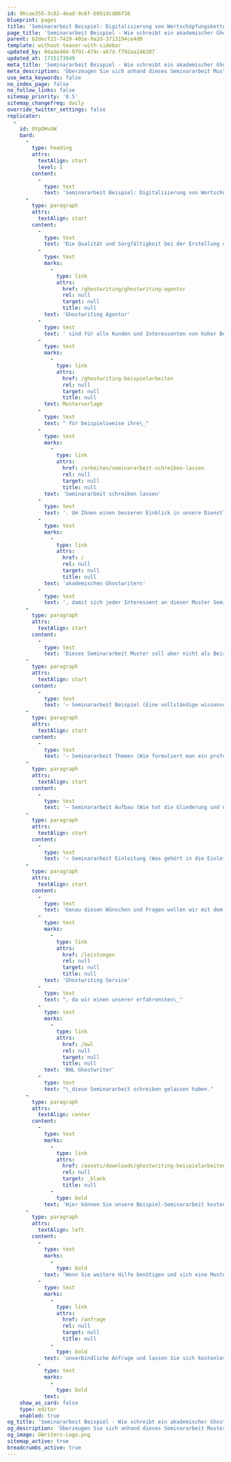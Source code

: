 ```yaml
---
id: 96cae355-3c82-4ead-9c6f-b091dcd86f36
blueprint: pages
title: 'Seminararbeit Beispiel: Digitalisierung von Wertschöpfungsketten'
page_title: 'Seminararbeit Beispiel - Wie schreibt ein akademischer Ghostwriter?'
parent: b2decf22-7419-401e-9a2d-3713194ce4d0
template: without-teaser-with-sidebar
updated_by: 94ade404-9791-479c-a67d-f792aa146207
updated_at: 1715173949
meta_title: 'Seminararbeit Beispiel - Wie schreibt ein akademischer Ghostwriter?'
meta_description: 'Überzeugen Sie sich anhand dieses Seminararbeit Musters von unseren Qualitätsstandards und nutzen Sie diese als Orientierung. Erfahren Sie mehr hier.'
use_meta_keywords: false
no_index_page: false
no_follow_links: false
sitemap_priority: '0.5'
sitemap_changefreq: daily
override_twitter_settings: false
replicator:
  -
    id: UYpOHvUW
    bard:
      -
        type: heading
        attrs:
          textAlign: start
          level: 1
        content:
          -
            type: text
            text: 'Seminararbeit Beispiel: Digitalisierung von Wertschöpfungsketten'
      -
        type: paragraph
        attrs:
          textAlign: start
        content:
          -
            type: text
            text: 'Die Qualität und Sorgfältigkeit bei der Erstellung der wissenschaftlichen Arbeiten durch unsere '
          -
            type: text
            marks:
              -
                type: link
                attrs:
                  href: /ghostwriting/ghostwriting-agentur
                  rel: null
                  target: null
                  title: null
            text: 'Ghostwriting Agentur'
          -
            type: text
            text: ' sind für alle Kunden und Interessenten von hoher Bedeutung, auch bereits bevor diese ihre '
          -
            type: text
            marks:
              -
                type: link
                attrs:
                  href: /ghostwriting-beispielarbeiten
                  rel: null
                  target: null
                  title: null
            text: Mustervorlage
          -
            type: text
            text: " für beispielsweise ihre\_"
          -
            type: text
            marks:
              -
                type: link
                attrs:
                  href: /arbeiten/seminararbeit-schreiben-lassen
                  rel: null
                  target: null
                  title: null
            text: 'Seminararbeit schreiben lassen'
          -
            type: text
            text: '. Um Ihnen einen besseren Einblick in unsere Dienstleistung zu geben, haben wir das folgende Seminararbeit Beispiel schreiben lassen und bieten dieses zum Lesen in einem PDF Reader an. Angefertigt wurde diese von unseren '
          -
            type: text
            marks:
              -
                type: link
                attrs:
                  href: /
                  rel: null
                  target: null
                  title: null
            text: 'akademischen Ghostwritern'
          -
            type: text
            text: ', damit sich jeder Interessent an dieser Muster Seminararbeit von der Qualität unserer wissenschaftlichen Arbeiten und den hohen Standards, auf die wir bei jedem individuellen Projekt bestehen, direkt überzeugen kann.'
      -
        type: paragraph
        attrs:
          textAlign: start
        content:
          -
            type: text
            text: 'Dieses Seminararbeit Muster soll aber nicht als Beispiel für unsere Qualität fungieren, sondern auch allen anderen Nutzern von GWriters eine kostenlose Hilfestellungen bieten, indem wir wichtige Punkte und Themen im Zusammenhang mit der Erstellung einer Seminararbeit anschaulich demonstrieren:'
      -
        type: paragraph
        attrs:
          textAlign: start
        content:
          -
            type: text
            text: '– Seminararbeit Beispiel (Eine vollständige wissenschaftliche Arbeit, von unseren Experten verfasst)'
      -
        type: paragraph
        attrs:
          textAlign: start
        content:
          -
            type: text
            text: '– Seminararbeit Themen (Wie formuliert man ein professionelles Thema für eine wissenschaftliche Arbeit?)'
      -
        type: paragraph
        attrs:
          textAlign: start
        content:
          -
            type: text
            text: '– Seminararbeit Aufbau (Wie hat die Gliederung und der Aufbau einer Seminararbeit auszusehen?)'
      -
        type: paragraph
        attrs:
          textAlign: start
        content:
          -
            type: text
            text: '– Seminararbeit Einleitung (Was gehört in die Einleitung rein und was darf nicht vorweggenommen werden?)'
      -
        type: paragraph
        attrs:
          textAlign: start
        content:
          -
            type: text
            text: 'Genau diesen Wünschen und Fragen wollen wir mit dem folgenden Seminararbeit Beispiel entgegenkommen. Inhaltlich geht es um den Fachbereich Betriebswirtschaftslehre und ist speziell für Studenten dieses Faches interessant, kann jedoch vom Aufbau und der Qualität her als hervorragendes Beispiel für jeden Studenten dienen, der seine Seminararbeit bald abgeben möchte. Darüber hinaus gibt es unseren Interessenten einen hervorragenden Eindruck über unseren '
          -
            type: text
            marks:
              -
                type: link
                attrs:
                  href: /leistungen
                  rel: null
                  target: null
                  title: null
            text: 'Ghostwriting Service'
          -
            type: text
            text: ", da wir einen unserer erfahrensten\_"
          -
            type: text
            marks:
              -
                type: link
                attrs:
                  href: /bwl
                  rel: null
                  target: null
                  title: null
            text: 'BWL Ghostwriter'
          -
            type: text
            text: "\_diese Seminararbeit schreiben gelassen haben."
      -
        type: paragraph
        attrs:
          textAlign: center
        content:
          -
            type: text
            marks:
              -
                type: link
                attrs:
                  href: /assets/downloads/ghostwriting-beispielarbeiten/seminararbeit-beispiel-bwl-auswirkungen-der-digitalisierung-auf-die-wertschopfungskette.pdf
                  rel: null
                  target: _blank
                  title: null
              -
                type: bold
            text: 'Hier können Sie unsere Beispiel-Seminararbeit kostenlos herunterladen!'
      -
        type: paragraph
        attrs:
          textAlign: left
        content:
          -
            type: text
            marks:
              -
                type: bold
            text: "Wenn Sie weitere Hilfe benötigen und sich eine Mustervorlage für Ihre Seminararbeit schreiben lassen möchten, stehen wir Ihnen mit unseren akademischen Experten gerne jederzeit kompetent zur Seite. Schicken Sie uns jetzt einfach und schnell eine\_"
          -
            type: text
            marks:
              -
                type: link
                attrs:
                  href: /anfrage
                  rel: null
                  target: null
                  title: null
              -
                type: bold
            text: 'unverbindliche Anfrage und lassen Sie sich kostenlos beraten'
          -
            type: text
            marks:
              -
                type: bold
            text: .
    show_as_card: false
    type: editor
    enabled: true
og_title: 'Seminararbeit Beispiel - Wie schreibt ein akademischer Ghostwriter?'
og_description: 'Überzeugen Sie sich anhand dieses Seminararbeit Musters von unseren Qualitätsstandards und nutzen Sie diese als Orientierung. Erfahren Sie mehr hier.'
og_image: GWriters-Logo.png
sitemap_active: true
breadcrumbs_active: true
---
```

